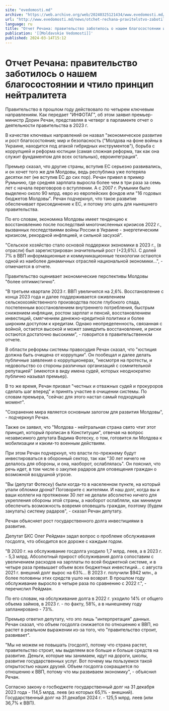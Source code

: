 ```yaml
---
site: "evedomosti.md"
archive: "https://web.archive.org/web/20240325121434/www.evedomosti.md/news/otchet-rechana-pravitelstvo-zabotilos-o-nashem-blagosostoyan"
url: "http://www.evedomosti.md/news/otchet-rechana-pravitelstvo-zabotilos-o-nashem-blagosostoyan"
language: ru
title: "Отчет Речана: правительство заботилось о нашем благосостоянии и чтило принцип нейтралитета"
publication: '[[Moldavskie Vedomosti]]'
published: 2024-03-14T15:12
---
```


# Отчет Речана: правительство заботилось о нашем благосостоянии и чтило принцип нейтралитета

Правительство в прошлом году действовало по четырем ключевым направлениям. Как передает "ИНФОТАГ", об этом заявил премьер-министр Дорин Речан, представляя в четверг в парламенте отчет о деятельности правительства в 2023 г.

В качестве ключевых направлений он назвал "экономическое развитие и рост благосостояния; мир и безопасность ("Молдова на фоне войны в Украине, находится под атакой гибридных инструментов"), борьба с коррупцией и реформа юстиции (самая сложная реформа, так как она служит фундаментом для всех остальных), евроинтеграция".

Премьер сказал, что другие страны, вступив ЕС серьезно развивались, и он хочет того же для Молдовы, ведь республика уже потеряла десятки лет (не вступив ЕС до сих пор). Речан привел в пример Румынию, где средняя зарплата выросла более чем в три раза за семь лет с начала переговоров о вступлении. А с 2007 г. Румынии было выделено около 90 млрд. евро из европейских фондов или "16 годовых бюджетов Молдовы". Речан подчеркнул, что такое развитие обеспечивает присоединение к ЕС, и потому это цель для нынешнего правительства.

По его словам, экономика Молдовы имеет тенденцию к восстановлению после последствий многочисленных кризисов 2022 г., вызванных последствиями войны России в Украине - энергетическим кризисом, рекордной инфляцией, и сильной засухой".

"Сельское хозяйство стало основой поддержки экономики в 2023 г., (в отрасли) был зарегистрирован значительный рост (+23,6%). С долей 7% в ВВП информационные и коммуникационные технологии остаются одной из наиболее динамичных отраслей национальной экономики...", - отмечается в отчете.

Правительство оценивает экономические перспективы Молдовы "более оптимистично".

"В третьем квартале 2023 г. ВВП увеличился на 2,6%. Восстановление с конца 2023 года и далее поддерживается оживлением сельскохозяйственного производства после глубокого спада, постепенным восстановлением внутреннего потребления, быстрым снижением инфляции, ростом зарплат и пенсий, восстановлением инвестиций, смягчением денежно-кредитной политики и более широким доступом к кредитам. Однако неопределенность, связанная с войной, остается высокой и может замедлить восстановление, и риски остаются достаточно высокими", - говорится в правительственном отчете.

В области реформы системы правосудия Речан сказал, что "юстиция должна быть очищена от коррупции". Он пообещал и далее делать публичные заявления о коррупционерах, "несмотря на протесты, и недовольство со стороны различных организаций с сомнительной репутацией" (имеются в виду имена судей, которых неоднократно публично называл премьер).

В то же время, Речан призвал "честных и отважных судей и прокуроров сделать шаг вперед" и принять участие в очищении системы. По словам премьера, "сейчас для этого настал самый подходящий момент".

"Сохранение мира является основным залогом для развития Молдовы", - подчеркнул Речан.

Также он заявил, что "Молдова - нейтральная страна свято чтит этот принцип, который прописан в Конституции", отвечая на вопрос независимого депутата Вадима Фотеску, о том, готовится ли Молдова к мобилизации и каким-то военным действиям.

При этом Речан подчеркнул, что власти по-прежнему будут инвестироваться в оборонный сектор, так как "30 лет ничего не делалось для обороны, и она, наоборот, ослаблялась". Он пояснил, что речь идет, в том числе о закупке радаров для оповещения граждан о возможной воздушной угрозе.

"Вы (депутат Фотеску) были когда-то в населенном пункте, на который упали обломки дрона? Поговорите с жителями. И наш долг, когда вы и ваши коллеги на протяжении 30 лет не делали абсолютно ничего для укрепления обороны этой страны, а наоборот ослабляли, как минимум обеспечить возможность вовремя оповещать граждан, поэтому (будем закупать) систему радаров", - сказал Речан депутату.

Речан объясняет рост государственного долга инвестициями в развитие.

Депутат БКС Олег Рейдман задал вопрос о проблеме обслуживания госдолга, что обходится все дороже с каждым годом.

"В 2020 г. на обслуживание госдолга уходило 1,7 млрд. леев, а в 2023 г. - 5,3 млрд. Абсолютный прирост обслуживания долга сопоставим с увеличением расходов на зарплаты по всей бюджетной системе, и в четыре раза превышает объем всех бюджетных инвестиций... с августа 2021 г. внешний долг вырос на 63%... В 2023 г. получили $942 млн., а более половины этих средств ушло на возврат. В прошлом году обслуживание выросло в четыре раза по сравнению с 2022 г.", - перечислил Рейдман.

По его словам, на обслуживание долга в 2022 г. уходило 14% от общего объема займов, в 2023 г. - по факту, 58%, а в нынешнему году запланировано - 73%.

Премьер ответил депутату, что это лишь "интерпретация" данных. Речан сказал, что объем госдолга снижается по отношению к ВВП, но растет в реальном выражении из-за того, что "правительство строит, развивает".

"Мы не можем не повышать (госдолг), потому что страна растет, правительство строит, мы выделяем все больше и больше средств на развитие. Деньги, которые мы занимаем, идут на дороги, школы, развитие государственных услуг. Вот почему мы пользуемся такой открытостью наших друзей. Объем госдолга сокращается по отношению к ВВП, потому что мы развиваем экономику", - объяснил Речан.

Согласно закону о госбюджете государственный долг на 31 декабря 2023 года - 114,5 млрд. леев (из которых 65,1% - внешний). Государственный долг на 31 декабря 2024 г. - 125,5 млрд. леев (или 36,7% к ВВП).